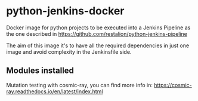 # python-jenkins-docker
Docker image for python projects to be executed into a Jenkins Pipeline as the one described in https://github.com/restalion/python-jenkins-pipeline

The aim of this image it's to have all the required dependencies in just one image and avoid complexity in the Jenkinsfile side.

## Modules installed

Mutation testing with cosmic-ray, you can find more info in: https://cosmic-ray.readthedocs.io/en/latest/index.html
